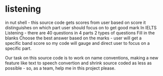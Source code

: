 # listening
in nut shell - this source code gets scores from user
based on score it distinguishes on which part user should focus on to get good mark
In IELTS Listening - there are 40 questions in 4 parts
2 types of questions 
Fill in the blanks
Choose the best answer
based on the marks - user will get a specific band score so my code will gauge and direct user to focus on a specific part.

Our task on this source code is to work on name conventions, making a new feature like text to speech convertion and shrink source coded as less as possible - so, as a team, help me in this project please.
